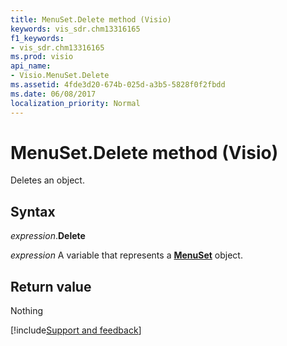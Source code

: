 ```yaml
---
title: MenuSet.Delete method (Visio)
keywords: vis_sdr.chm13316165
f1_keywords:
- vis_sdr.chm13316165
ms.prod: visio
api_name:
- Visio.MenuSet.Delete
ms.assetid: 4fde3d20-674b-025d-a3b5-5828f0f2fbdd
ms.date: 06/08/2017
localization_priority: Normal
---
```



# MenuSet.Delete method (Visio)

Deletes an object.


## Syntax

_expression_.**Delete**

_expression_ A variable that represents a **[MenuSet](Visio.MenuSet.md)** object.


## Return value

Nothing

[!include[Support and feedback](~/includes/feedback-boilerplate.md)]